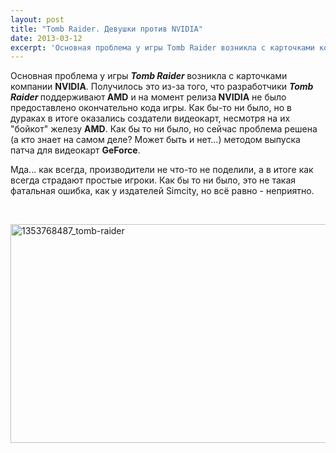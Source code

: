 ```yaml
---
layout: post
title: "Tomb Raider. Девушки против NVIDIA"
date: 2013-03-12
excerpt: 'Основная проблема у игры Tomb Raider возникла с карточками компании NVIDIA. Получилось это из-за того, что разработчики Tomb Raider поддерживают AMD и на момент релиза NVIDIA не было предоставлено окончательно кода игры...'
---
```


Основная проблема у игры <b><em>Tomb Raider</em> </b>возникла с карточками компании <strong>NVIDIA</strong>. Получилось это из-за того, что разработчики <b><em>Tomb Raider</em> </b>поддерживают<strong> AMD</strong> и на момент релиза<strong> NVIDIA</strong> не было предоставлено окончательно кода игры. Как бы-то ни было, но в дураках в итоге оказались создатели видеокарт, несмотря на их "бойкот" железу <strong>AMD</strong>. Как бы то ни было, но сейчас проблема решена (а кто знает на самом деле? Может быть и нет...) методом выпуска патча для видеокарт <strong>GeForce</strong>.

Мда... как всегда, производители не что-то не поделили, а в итоге как всегда страдают простые игроки. Как бы то ни было, это не такая фатальная ошибка, как у издателей Simcity, но всё равно - неприятно.

&nbsp;

<a href="http://gamersoul.ru/wp-content/uploads/2013/03/1353768487_tomb-raider.jpeg"><img class="size-full wp-image-1703 aligncenter" alt="1353768487_tomb-raider" src="http://gamersoul.ru/wp-content/uploads/2013/03/1353768487_tomb-raider.jpeg" width="621" height="350" /></a>